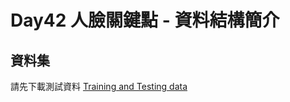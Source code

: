 # Day42 人臉關鍵點 - 資料結構簡介

## 資料集

請先下載測試資料 [Training and Testing data](https://drive.google.com/drive/folders/10vHDgCI3BW1cv8LxE6z9NZsVsTBa8E2Y?usp=sharing)